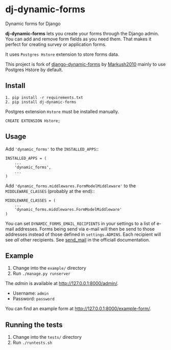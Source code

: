dj-dynamic-forms
================

Dynamic forms for Django

**dj-dynamic-forms** lets you create your forms through the Django admin.
You can add and remove form fields as you need them. That makes it perfect
for creating survey or application forms.

It uses `Postgres Hstore` extension to store forms data.

This project is fork of [django-dynamic-forms](https://github.com/Markush2010/django-dynamic-forms) by [Markush2010](https://github.com/Markush2010) mainly to use Postgres Hstore by default.


## Install
```
1. pip install -r requirements.txt
2. pip install dj-dynamic-forms
```
Postgres extension `Hstore` must be installed manually.

```
CREATE EXTENSION Hstore;
```

## Usage


Add ``'dynamic_forms'`` to the ``INSTALLED_APPS``::

    INSTALLED_APPS = (
        ...
        'dynamic_forms',
        ...
    )

Add ``'dynamic_forms.middlewares.FormModelMiddleware'`` to the
``MIDDLEWARE_CLASSES`` (probably at the end)::

    MIDDLEWARE_CLASSES = (
        ...
        'dynamic_forms.middlewares.FormModelMiddleware'
    )

You can set ``DYNAMIC_FORMS_EMAIL_RECIPIENTS`` in your settings to a list of
e-mail addresses. Forms being send via e-mail will then be send to those
addresses instead of those defined in ``settings.ADMINS``. Each recipient will
see *all* other recipients. See [send_mail](https://docs.djangoproject.com/en/stable/topics/email/#django.core.mail.send_mail)
in the officiall documentation.


## Example

1. Change into the ``example/`` directory
2. Run ``./manage.py runserver``

The *admin* is available at http://127.0.0.1:8000/admin/.

* Username: ``admin``
* Password: ``password``

You can find an example form at http://127.0.0.1:8000/example-form/.


## Running the tests

1. Change into the ``tests/`` directory
2. Run ``./runtests.sh``

